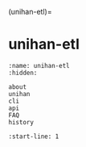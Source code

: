 (unihan-etl)=

# unihan-etl

```{toctree}
:name: unihan-etl
:hidden:

about
unihan
cli
api
FAQ
history

```

```{include} ../../src/unihan-etl/README.md
:start-line: 1

```
